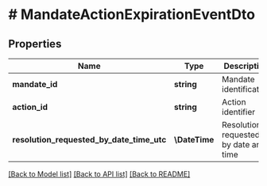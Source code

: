 # # MandateActionExpirationEventDto

## Properties

Name | Type | Description | Notes
------------ | ------------- | ------------- | -------------
**mandate_id** | **string** | Mandate identification | [optional]
**action_id** | **string** | Action identifier | [optional]
**resolution_requested_by_date_time_utc** | **\DateTime** | Resolution requested by date and time | [optional]

[[Back to Model list]](../../README.md#models) [[Back to API list]](../../README.md#endpoints) [[Back to README]](../../README.md)
